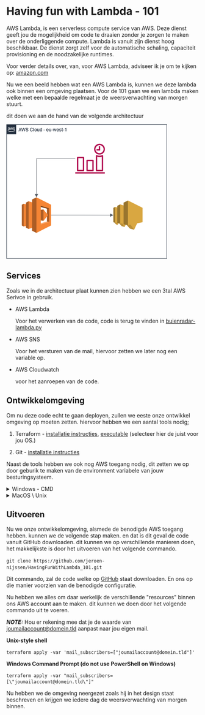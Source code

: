 # Having fun with Lambda - 101

AWS Lambda, is een serverless compute service van AWS. Deze dienst geeft jou de mogelijkheid om code te draaien zonder je zorgen te maken over de onderliggende compute. Lambda is vanuit zijn dienst hoog beschikbaar. De dienst zorgt zelf voor de automatische schaling, capaciteit provisioning en de noodzakelijke runtimes.

Voor verder details over, van, voor AWS Lambda, adviseer ik je om te kijken op: [amazon.com](https://aws.amazon.com/lambda/)

Nu we een beeld hebben wat een AWS Lambda is, kunnen we deze lambda ook binnen een omgeving plaatsen. Voor de 101 gaan we een lambda maken welke met een bepaalde regelmaat je de weersverwachting van morgen stuurt.

dit doen we aan de hand van de volgende architectuur

![ ](./documentation/architecture.png)

## Services

Zoals we in de architectuur plaat kunnen zien hebben we een 3tal AWS Serivce in gebruik.

- AWS Lambda

    Voor het verwerken van de code, code is terug te vinden in [buienradar-lambda.py](./buienradar/buienradar-lambda.py)

- AWS SNS

    Voor het versturen van de mail, hiervoor zetten we later nog een variable op.

- AWS Cloudwatch

    voor het aanroepen van de code.

## Ontwikkelomgeving

Om nu deze code echt te gaan deployen, zullen we eeste onze ontwikkel omgeving op moeten zetten.
hiervoor hebben we een aantal tools nodig;

1. Terraform - [installatie instructies](https://learn.hashicorp.com/tutorials/terraform/install-cli), [executable](https://releases.hashicorp.com/terraform/1.2.2) (selecteer hier de juist voor jou OS.)

2. Git - [installatie instructies](https://github.com/git-guides/install-git)

Naast de tools hebben we ook nog AWS toegang nodig, dit zetten we op door geburik te maken van de environment variabele van jouw besturingsysteem.

<details>
  <summary>
  Windows - CMD
  </summary>

    SET AWS_ACCESS_KEY_ID='Jouw Access Key ID'
    SET AWS_SECRET_ACCESS_KEY='Jow Secret Access Key'

</details>

<details>
  <summary>
  MacOS \ Unix
  </summary>

    export AWS_ACCESS_KEY_ID='Jouw Access Key ID'
    export AWS_SECRET_ACCESS_KEY='Jow Secret Access Key'

</details>

## Uitvoeren

Nu we onze ontwikkelomgeving, alsmede de benodigde AWS toegang hebben. kunnen we de volgende stap maken. en dat is dit geval de code vanuit GitHub downloaden. dit kunnen we op verschillende manieren doen, het makkelijkste is door het uitvoeren van het volgende commando.

`git clone https://github.com/jeroen-nijssen/HavingFunWithLambda_101.git`

Dit commando, zal de code welke op [GitHub](https://github.com/jeroen-nijssen/HavingFunWithLambda_101) staat downloaden. En ons op die manier voorzien van de benodigde configuratie.

Nu hebben we alles om daar werkelijk de verschillende "resources" binnen ons AWS account aan te maken. dit kunnen we doen door het volgende commando uit te voeren.

**_NOTE:_** Hou er rekening mee dat je de waarde van joumailaccount@domein.tld aanpast naar jou eigen mail.

**Unix-style shell**

    terraform apply -var 'mail_subscribers=["joumailaccount@domein.tld"]'

**Windows Command Prompt (do not use PowerShell on Windows)**

    terraform apply -var "mail_subscribers=[\"joumailaccount@domein.tld\"]"

Nu hebben we de omgeving neergezet zoals hij in het design staat beschreven en krijgen we iedere dag de weersverwachting van morgen binnen.
